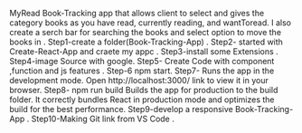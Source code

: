 MyRead Book-Tracking app that allows client to select and gives the category books as you have read, currently reading, and wantToread. I also create a serch bar for searching the books and select option to move the books in .
Step1-create a folder(Book-Tracking-App) .
Step2- started with Create-React-App and craete my appc .
Step3-install some Extensions .
Step4-image Source  with google.
Step5- Create Code with component ,function and js features . 
Step-6 npm start.
Step7- Runs the app in the development mode. Open  http://localhost:3000/ link to view it in your browser.
Step8- npm run build Builds the app for production to the build  folder.
It correctly bundles React in production mode and optimizes the build for the best performance.
Step9-develop a responsive Book-Tracking-App .
Step10-Making Git link from VS Code .







